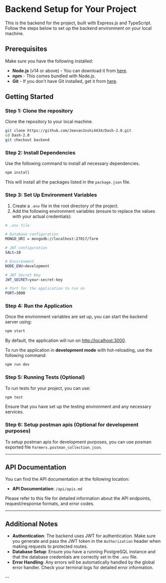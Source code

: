 
# Backend Setup for Your Project

This is the backend for the project, built with Express.js and TypeScript. Follow the steps below to set up the backend environment on your local machine.

## Prerequisites

Make sure you have the following installed:

- **Node.js** (v14 or above) - You can download it from [here](https://nodejs.org/).
- **npm** - This comes bundled with Node.js.
- **Git** - If you don't have Git installed, get it from [here](https://git-scm.com/).

## Getting Started

### Step 1: Clone the repository

Clone the repository to your local machine.

```bash
git clone https://github.com/JeevanJoshi4434/Dash-2.0.git
cd Dash-2.0
git checkout backend
```

### Step 2: Install Dependencies

Use the following command to install all necessary dependencies.

```bash
npm install
```

This will install all the packages listed in the `package.json` file.

### Step 3: Set Up Environment Variables

1. Create a `.env` file in the root directory of the project.
2. Add the following environment variables (ensure to replace the values with your actual credentials):

```bash
# .env file

# Database configuration
MONGO_URI = mongodb://localhost:27017/farm

# JWT configuration
SALt=10

# Environment
NODE_ENV=development

# JWT Secret Key
JWT_SECRET=your-secret-key

# Port for the application to run on
PORT=3000
```

### Step 4: Run the Application

Once the environment variables are set up, you can start the backend server using:

```bash
npm start
```

By default, the application will run on [http://localhost:3000](http://localhost:3000).

To run the application in **development mode** with hot-reloading, use the following command:

```bash
npm run dev
```

### Step 5: Running Tests (Optional)

To run tests for your project, you can use:

```bash
npm test
```

Ensure that you have set up the testing environment and any necessary services.

### Step 6: Setup postman apis (Optional for development purposes)

To setup postman apis for development purposes, you can use posman exported file `Farmers.postman_collection.json`.

---

## API Documentation

You can find the API documentation at the following location:

- **API Documentation**: `/api/apis.md`

Please refer to this file for detailed information about the API endpoints, request/response formats, and error codes.

---

## Additional Notes

- **Authentication**: The backend uses JWT for authentication. Make sure you generate and pass the JWT token in the `Authorization` header when making requests to protected routes.
- **Database Setup**: Ensure you have a running PostgreSQL instance and that the database credentials are correctly set in the `.env` file.
- **Error Handling**: Any errors will be automatically handled by the global error handler. Check your terminal logs for detailed error information.

--